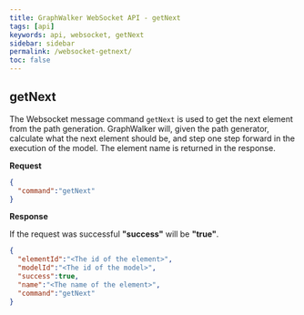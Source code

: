 ```yaml
---
title: GraphWalker WebSocket API - getNext
tags: [api]
keywords: api, websocket, getNext
sidebar: sidebar
permalink: /websocket-getnext/
toc: false
---
```






## getNext
The Websocket message command `getNext` is used to get the next element from the path generation. GraphWalker will, given the path generator, calculate what the next element should be, and step one step forward in the execution of the model. The element name is returned in the response.
 
**Request**

```json
{
  "command":"getNext"
}
```

**Response**

If the request was successful **"success"** will be **"true"**.

```json
{  
  "elementId":"<The id of the element>",
  "modelId":"<The id of the model>",
  "success":true,
  "name":"<The name of the element>",
  "command":"getNext"
}
```
